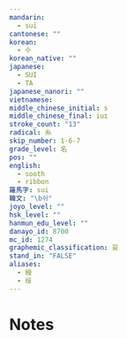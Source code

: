 ```yaml
---
mandarin:
  - suī
cantonese: ""
korean:
  - 수
korean_native: ""
japanese:
  - SUI
  - TA
japanese_nanori: ""
vietnamese:
middle_chinese_initial: s
middle_chinese_final: iuɪ
stroke_count: "13"
radical: 糸
skip_number: 1-6-7
grade_level: 名
pos: ""
english:
  - sooth
  - ribbon
羅馬字: sui
韓文: "\b쉬"
joyo_level: ""
hsk_level: ""
hanmun_edu_level: ""
danayo_id: 8700
mc_id: 1274
graphemic_classification: 妥
stand_in: "FALSE"
aliases:
  - 綬
  - 绥
---
```


# Notes
